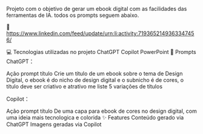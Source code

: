 Projeto com o objetivo de gerar um ebook digital com as facilidades das ferramentas de IA. todos os prompts seguem abaixo.

📕https://www.linkedin.com/feed/update/urn:li:activity:7193652149363347456/

💻 Tecnologias utilizadas no projeto
ChatGPT
Copilot
PowerPoint
🧠 Prompts
ChatGPT：

Ação	prompt
título	Crie um título de um ebook sobre o tema de Design Digital, o ebook é do nicho de design digital e o subnicho é de cores, o título deve ser criativo e atrativo me liste 5 variações de títulos

Copilot：

Ação	prompt
título	De uma capa para ebook de cores no design digital, com uma ideia mais tecnologica e colorida
✨ Features
Conteúdo gerado via ChatGPT
Imagens geradas via Copilot
